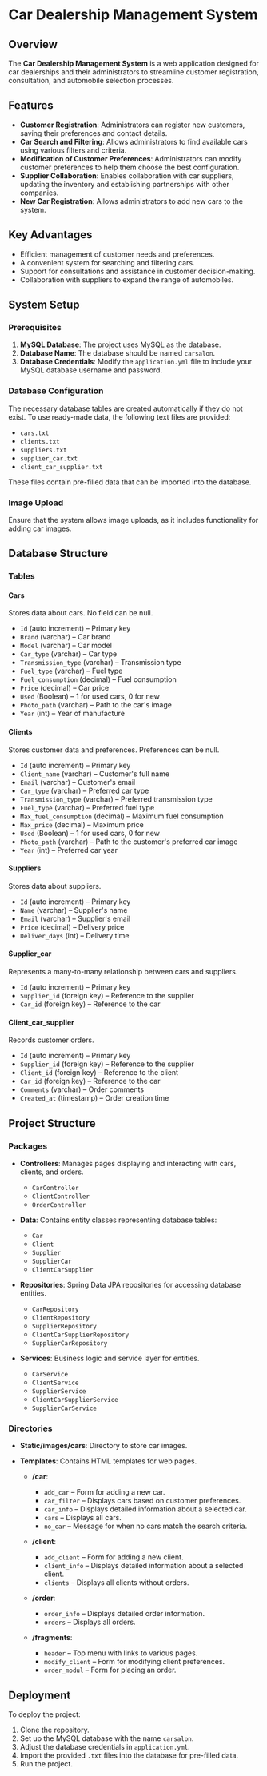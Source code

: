 # Car Dealership Management System

## Overview

The **Car Dealership Management System** is a web application designed for car dealerships and their administrators to streamline customer registration, consultation, and automobile selection processes.

## Features

- **Customer Registration**: Administrators can register new customers, saving their preferences and contact details.
- **Car Search and Filtering**: Allows administrators to find available cars using various filters and criteria.
- **Modification of Customer Preferences**: Administrators can modify customer preferences to help them choose the best configuration.
- **Supplier Collaboration**: Enables collaboration with car suppliers, updating the inventory and establishing partnerships with other companies.
- **New Car Registration**: Allows administrators to add new cars to the system.

## Key Advantages

- Efficient management of customer needs and preferences.
- A convenient system for searching and filtering cars.
- Support for consultations and assistance in customer decision-making.
- Collaboration with suppliers to expand the range of automobiles.

## System Setup

### Prerequisites

1. **MySQL Database**: The project uses MySQL as the database.
2. **Database Name**: The database should be named `carsalon`.
3. **Database Credentials**: Modify the `application.yml` file to include your MySQL database username and password.

### Database Configuration

The necessary database tables are created automatically if they do not exist. To use ready-made data, the following text files are provided:

- `cars.txt`
- `clients.txt`
- `suppliers.txt`
- `supplier_car.txt`
- `client_car_supplier.txt`

These files contain pre-filled data that can be imported into the database.

### Image Upload

Ensure that the system allows image uploads, as it includes functionality for adding car images.

## Database Structure

### Tables

#### Cars

Stores data about cars. No field can be null.

- `Id` (auto increment) – Primary key
- `Brand` (varchar) – Car brand
- `Model` (varchar) – Car model
- `Car_type` (varchar) – Car type
- `Transmission_type` (varchar) – Transmission type
- `Fuel_type` (varchar) – Fuel type
- `Fuel_consumption` (decimal) – Fuel consumption
- `Price` (decimal) – Car price
- `Used` (Boolean) – 1 for used cars, 0 for new
- `Photo_path` (varchar) – Path to the car's image
- `Year` (int) – Year of manufacture

#### Clients

Stores customer data and preferences. Preferences can be null.

- `Id` (auto increment) – Primary key
- `Client_name` (varchar) – Customer's full name
- `Email` (varchar) – Customer's email
- `Car_type` (varchar) – Preferred car type
- `Transmission_type` (varchar) – Preferred transmission type
- `Fuel_type` (varchar) – Preferred fuel type
- `Max_fuel_consumption` (decimal) – Maximum fuel consumption
- `Max_price` (decimal) – Maximum price
- `Used` (Boolean) – 1 for used cars, 0 for new
- `Photo_path` (varchar) – Path to the customer's preferred car image
- `Year` (int) – Preferred car year

#### Suppliers

Stores data about suppliers.

- `Id` (auto increment) – Primary key
- `Name` (varchar) – Supplier's name
- `Email` (varchar) – Supplier's email
- `Price` (decimal) – Delivery price
- `Deliver_days` (int) – Delivery time

#### Supplier_car

Represents a many-to-many relationship between cars and suppliers.

- `Id` (auto increment) – Primary key
- `Supplier_id` (foreign key) – Reference to the supplier
- `Car_id` (foreign key) – Reference to the car

#### Client_car_supplier

Records customer orders.

- `Id` (auto increment) – Primary key
- `Supplier_id` (foreign key) – Reference to the supplier
- `Client_id` (foreign key) – Reference to the client
- `Car_id` (foreign key) – Reference to the car
- `Comments` (varchar) – Order comments
- `Created_at` (timestamp) – Order creation time

## Project Structure

### Packages

- **Controllers**: Manages pages displaying and interacting with cars, clients, and orders.
  - `CarController`
  - `ClientController`
  - `OrderController`
  
- **Data**: Contains entity classes representing database tables:
  - `Car`
  - `Client`
  - `Supplier`
  - `SupplierCar`
  - `ClientCarSupplier`
  
- **Repositories**: Spring Data JPA repositories for accessing database entities.
  - `CarRepository`
  - `ClientRepository`
  - `SupplierRepository`
  - `ClientCarSupplierRepository`
  - `SupplierCarRepository`
  
- **Services**: Business logic and service layer for entities.
  - `CarService`
  - `ClientService`
  - `SupplierService`
  - `ClientCarSupplierService`
  - `SupplierCarService`

### Directories

- **Static/images/cars**: Directory to store car images.
  
- **Templates**: Contains HTML templates for web pages.
  - **/car**:
    - `add_car` – Form for adding a new car.
    - `car_filter` – Displays cars based on customer preferences.
    - `car_info` – Displays detailed information about a selected car.
    - `cars` – Displays all cars.
    - `no_car` – Message for when no cars match the search criteria.
  
  - **/client**:
    - `add_client` – Form for adding a new client.
    - `client_info` – Displays detailed information about a selected client.
    - `clients` – Displays all clients without orders.
  
  - **/order**:
    - `order_info` – Displays detailed order information.
    - `orders` – Displays all orders.
  
  - **/fragments**:
    - `header` – Top menu with links to various pages.
    - `modify_client` – Form for modifying client preferences.
    - `order_modul` – Form for placing an order.

## Deployment

To deploy the project:

1. Clone the repository.
2. Set up the MySQL database with the name `carsalon`.
3. Adjust the database credentials in `application.yml`.
4. Import the provided `.txt` files into the database for pre-filled data.
5. Run the project.

